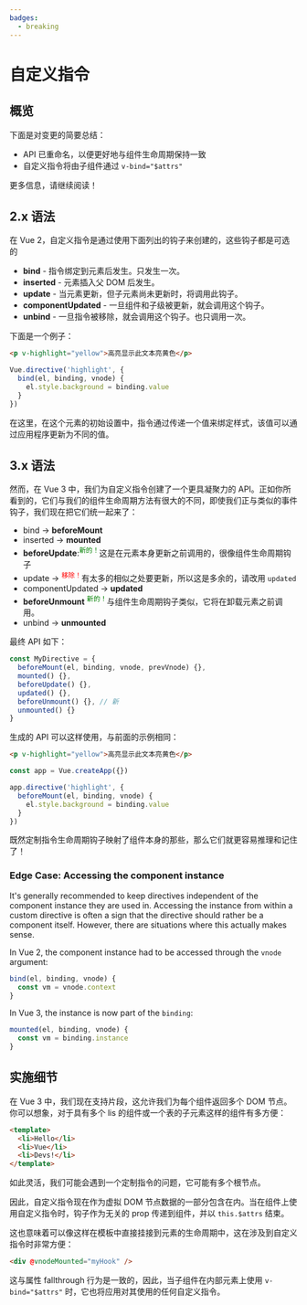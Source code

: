 ```yaml
---
badges:
  - breaking
---
```


# 自定义指令 <MigrationBadges :badges="$frontmatter.badges" />

## 概览

下面是对变更的简要总结：

- API 已重命名，以便更好地与组件生命周期保持一致
- 自定义指令将由子组件通过 `v-bind="$attrs"`

更多信息，请继续阅读！

## 2.x 语法

在 Vue 2，自定义指令是通过使用下面列出的钩子来创建的，这些钩子都是可选的

- **bind** - 指令绑定到元素后发生。只发生一次。
- **inserted** - 元素插入父 DOM 后发生。
- **update** - 当元素更新，但子元素尚未更新时，将调用此钩子。
- **componentUpdated** - 一旦组件和子级被更新，就会调用这个钩子。
- **unbind** - 一旦指令被移除，就会调用这个钩子。也只调用一次。

下面是一个例子：

```html
<p v-highlight="yellow">高亮显示此文本亮黄色</p>
```

```js
Vue.directive('highlight', {
  bind(el, binding, vnode) {
    el.style.background = binding.value
  }
})
```

在这里，在这个元素的初始设置中，指令通过传递一个值来绑定样式，该值可以通过应用程序更新为不同的值。

## 3.x 语法

然而，在 Vue 3 中，我们为自定义指令创建了一个更具凝聚力的 API。正如你所看到的，它们与我们的组件生命周期方法有很大的不同，即使我们正与类似的事件钩子，我们现在把它们统一起来了：

- bind → **beforeMount**
- inserted → **mounted**
- **beforeUpdate**:<sup style="color:green">新的！</sup>这是在元素本身更新之前调用的，很像组件生命周期钩子
- update → <sup style="color:red">移除！</sup>有太多的相似之处要更新，所以这是多余的，请改用 `updated`
- componentUpdated → **updated**
- **beforeUnmount** <sup style="color:green">新的！</sup>与组件生命周期钩子类似，它将在卸载元素之前调用。
- unbind -> **unmounted**

最终 API 如下：

```js
const MyDirective = {
  beforeMount(el, binding, vnode, prevVnode) {},
  mounted() {},
  beforeUpdate() {},
  updated() {},
  beforeUnmount() {}, // 新
  unmounted() {}
}
```

生成的 API 可以这样使用，与前面的示例相同：

```html
<p v-highlight="yellow">高亮显示此文本亮黄色</p>
```

```js
const app = Vue.createApp({})

app.directive('highlight', {
  beforeMount(el, binding, vnode) {
    el.style.background = binding.value
  }
})
```

既然定制指令生命周期钩子映射了组件本身的那些，那么它们就更容易推理和记住了！

<!-- TODO: translation -->

### Edge Case: Accessing the component instance

It's generally recommended to keep directives independent of the component instance they are used in. Accessing the instance from within a custom directive is often a sign that the directive should rather be a component itself. However, there are situations where this actually makes sense.

In Vue 2, the component instance had to be accessed through the `vnode` argument:

```javascript
bind(el, binding, vnode) {
  const vm = vnode.context
}
```

In Vue 3, the instance is now part of the `binding`:

```javascript
mounted(el, binding, vnode) {
  const vm = binding.instance
}
```

## 实施细节

在 Vue 3 中，我们现在支持片段，这允许我们为每个组件返回多个 DOM 节点。你可以想象，对于具有多个 lis 的组件或一个表的子元素这样的组件有多方便：

```html
<template>
  <li>Hello</li>
  <li>Vue</li>
  <li>Devs!</li>
</template>
```

如此灵活，我们可能会遇到一个定制指令的问题，它可能有多个根节点。

因此，自定义指令现在作为虚拟 DOM 节点数据的一部分包含在内。当在组件上使用自定义指令时，钩子作为无关的 prop 传递到组件，并以 `this.$attrs` 结束。

这也意味着可以像这样在模板中直接挂接到元素的生命周期中，这在涉及到自定义指令时非常方便：

```html
<div @vnodeMounted="myHook" />
```

这与属性 fallthrough 行为是一致的，因此，当子组件在内部元素上使用 `v-bind="$attrs"` 时，它也将应用对其使用的任何自定义指令。